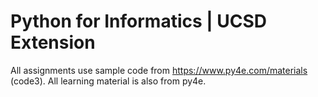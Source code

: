 # Python for Informatics | UCSD Extension
All assignments use sample code from https://www.py4e.com/materials (code3).  All learning material is also from py4e.  
